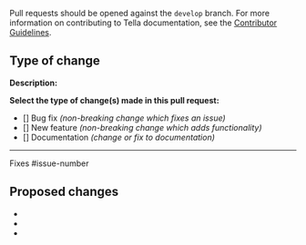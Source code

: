 Pull requests should be opened against the `develop` branch. For more information on contributing to Tella documentation, see the [Contributor Guidelines](contributing/contributor_guide.md).

## Type of change

**Description:**


**Select the type of change(s) made in this pull request:**
- [] Bug fix *(non-breaking change which fixes an issue)*
- [] New feature *(non-breaking change which adds functionality)*
- [] Documentation *(change or fix to documentation)*

---------------------------------------------------------------------------------------------------------

Fixes #issue-number


## Proposed changes 
<!-- Describe the changes the PR makes. -->

*
*
*